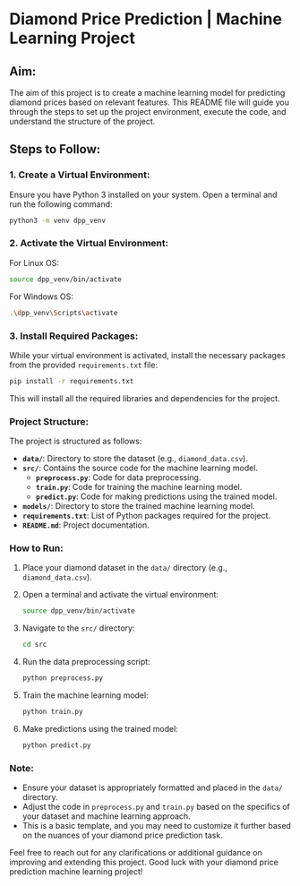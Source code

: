 # Diamond Price Prediction | Machine Learning Project

## Aim:

The aim of this project is to create a machine learning model for predicting diamond prices based on relevant features. This README file will guide you through the steps to set up the project environment, execute the code, and understand the structure of the project.

## Steps to Follow:

### 1. Create a Virtual Environment:

Ensure you have Python 3 installed on your system. Open a terminal and run the following command:

```bash
python3 -m venv dpp_venv
```

### 2. Activate the Virtual Environment:

For Linux OS:

```bash
source dpp_venv/bin/activate
```

For Windows OS:

```bash
.\dpp_venv\Scripts\activate
```

### 3. Install Required Packages:

While your virtual environment is activated, install the necessary packages from the provided `requirements.txt` file:

```bash
pip install -r requirements.txt
```

This will install all the required libraries and dependencies for the project.

### Project Structure:

The project is structured as follows:

- **`data/`**: Directory to store the dataset (e.g., `diamond_data.csv`).
- **`src/`**: Contains the source code for the machine learning model.
  - **`preprocess.py`**: Code for data preprocessing.
  - **`train.py`**: Code for training the machine learning model.
  - **`predict.py`**: Code for making predictions using the trained model.
- **`models/`**: Directory to store the trained machine learning model.
- **`requirements.txt`**: List of Python packages required for the project.
- **`README.md`**: Project documentation.

### How to Run:

1. Place your diamond dataset in the `data/` directory (e.g., `diamond_data.csv`).
2. Open a terminal and activate the virtual environment:

    ```bash
    source dpp_venv/bin/activate
    ```

3. Navigate to the `src/` directory:

    ```bash
    cd src
    ```

4. Run the data preprocessing script:

    ```bash
    python preprocess.py
    ```

5. Train the machine learning model:

    ```bash
    python train.py
    ```

6. Make predictions using the trained model:

    ```bash
    python predict.py
    ```

### Note:

- Ensure your dataset is appropriately formatted and placed in the `data/` directory.
- Adjust the code in `preprocess.py` and `train.py` based on the specifics of your dataset and machine learning approach.
- This is a basic template, and you may need to customize it further based on the nuances of your diamond price prediction task.

Feel free to reach out for any clarifications or additional guidance on improving and extending this project. Good luck with your diamond price prediction machine learning project!
